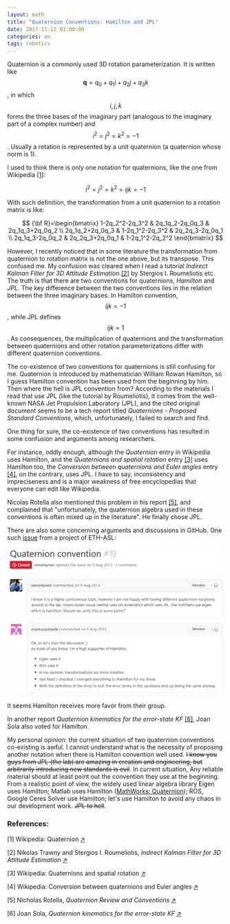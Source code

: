 ```yaml
---
layout: math
title: "Quaternion Conventions: Hamilton and JPL"
date: 2017-11-12 01:00:00
categories: en
tags: robotics
---
```


Quaternion is a commonly used 3D rotation parameterization. It is written like $$\mathbf{q}=q_0 + q_1 i + q_2 j + q_3 k$$, in which $$i, j, k$$ forms the three bases of the imaginary part (analogous to the imaginary part of a complex number) and $$i^2=j^2=k^2=-1$$. Usually a rotation is represented by a unit quaternion (a quaternion whose norm is 1).

I used to think there is only one notation for quaternions, like the one from Wikipedia [\[1\]](https://en.wikipedia.org/wiki/Quaternion):

$$ i^2=j^2=k^2=ijk=-1 $$

With such definition, the transformation from a unit quaternion to a rotation matrix is like:

$$ {\bf R}=\begin{bmatrix} 1-2q_2^2-2q_3^2 & 2q_1q_2-2q_0q_3 & 2q_1q_3+2q_0q_2 \\ 2q_1q_2+2q_0q_3 & 1-2q_1^2-2q_3^2 & 2q_2q_3-2q_0q_1 \\ 2q_1q_3-2q_0q_2 & 2q_2q_3+2q_0q_1 & 1-2q_1^2-2q_2^2 \end{bmatrix} $$

However, I recently noticed that in some literature the transformation from quaternion to rotation matrix is not the one above, but its transpose. This confused me. My confusion was cleared when I read a tutorial _Indirect Kalman Filter for 3D Attitude Estimation_ [\[2\]](http://mars.cs.umn.edu/tr/reports/Trawny05b.pdf)  by Stergios I. Roumeliotis etc. The truth is that there are two conventions for quaternions, _Hamilton_ and _JPL_. The key difference between the two conventions lies in the relation between the three imaginary bases. In Hamilton convention, $$ijk=-1$$, while JPL defines $$ijk = 1$$. As consequences, the multiplication of quaternions and the transformation between quaternions and other rotation parameterizations differ with different quaternion conventions.

The co-existence of two conventions for quaternions is still confusing for me. Quaternion is introduced by mathematician William Rowan Hamilton, so I guess Hamilton convention has been used from the beginning by him. Then where the hell is JPL convention from? According to the materials I read that use JPL (like the tutorial by Roumeliotis), it comes from the well-known NASA Jet Propulsion Laboratory (JPL), and the cited original document seems to be a tech report titled _Quaternions - Proposed Standard Conventions_, which, unfortunately, I failed to search and find. 

One thing for sure, the co-existence of two conventions has resulted in some confusion and arguments among researchers. 

For instance, oddly enough, although the _Quaternion_ entry in Wikipedia uses Hamilton, and the _Quaternions and spatial rotation_ entry [\[3\]](https://en.wikipedia.org/wiki/Quaternions_and_spatial_rotation) uses Hamilton too, the _Conversion between quaternions and Euler angles_ entry [\[4\]](https://en.wikipedia.org/wiki/Conversion_between_quaternions_and_Euler_angles), on the contrary, uses JPL. I have to say, inconsistency and impreciseness and is a major weakness of free encyclopedias that everyone can edit like Wikipedia.

Nicolas Rotella also mentioned this problem in his report [\[5\]](http://www-clmc.usc.edu/~nrotella/IROS2014_linearization.pdf), and complained that "unfortunately, the quaternion algebra used in these conventions is often mixed up in the literature". He finally chose JPL.

There are also some concerning arguments and discussions in GitHub. One such [issue](https://github.com/ethz-asl/ethzasl_msf/issues/19) from a project of ETH-ASL:

![](/images/quaternion_convention_issue.png)

It seems Hamilton receives more favor from their group.

In another report _Quaternion kinematics for the error-state KF_ [\[6\]](http://www.iri.upc.edu/people/jsola/JoanSola/objectes/notes/kinematics.pdf), Joan Sola also voted for Hamilton.

My personal opinion: the current situation of two quaternion conventions co-existing is awful. I cannot understand what is the necessity of proposing another notation when there is Hamilton convention well used. ~~I know you guys from JPL (the lab) are amazing in creation and engineering, but arbitrarily introducing new standards is evil~~. In current situation, Any reliable material should at least point out the convention they use at the beginning. From a realistic point of view, the widely used linear algebra library Eigen uses Hamilton; Matlab uses Hamilton ([MathWorks: Quaternion](https://www.mathworks.com/discovery/quaternion.html)); ROS, Google Ceres Solver use Hamilton; let's use Hamilton to avoid any chaos in our development work. ~~JPL to hell~~.

### References:

[1] Wikipedia: Quaternion [↗](https://en.wikipedia.org/wiki/Quaternion)

[2] Nikolas Trawny and Stergios I. Roumeliotis, _Indirect Kalman Filter for 3D Attitude Estimation_ [↗](http://mars.cs.umn.edu/tr/reports/Trawny05b.pdf)

[3] Wikipedia: Quaternions and spatial rotation
 [↗](https://en.wikipedia.org/wiki/Quaternions_and_spatial_rotation)

[4] Wikipedia: Conversion between quaternions and Euler angles [↗](https://en.wikipedia.org/wiki/Conversion_between_quaternions_and_Euler_angles)

[5] Nicholas Rotella, _Quaternion Review and Conventions_ [↗](http://www-clmc.usc.edu/~nrotella/IROS2014_linearization.pdf)

[6] Joan Sola, _Quaternion kinematics for the error-state KF_ [↗](http://www.iri.upc.edu/people/jsola/JoanSola/objectes/notes/kinematics.pdf)

